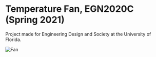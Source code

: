 # Temperature Fan, EGN2020C (Spring 2021)
Project made for Engineering Design and Society at the University of Florida.

![Fan](https://user-images.githubusercontent.com/78615020/119399111-7d6fbd00-bca6-11eb-8abc-88c3e3d955ec.png)
